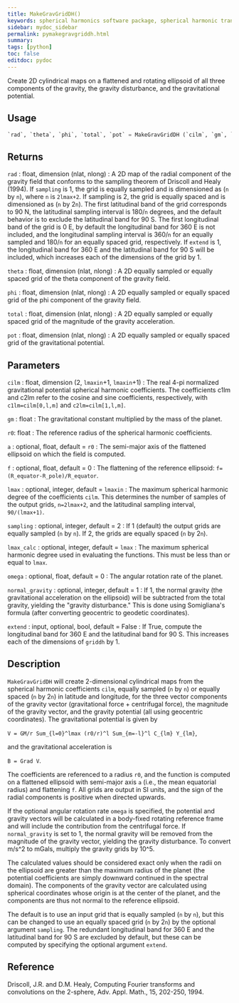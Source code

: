 ```yaml
---
title: MakeGravGridDH()
keywords: spherical harmonics software package, spherical harmonic transform, legendre functions, multitaper spectral analysis, fortran, Python, gravity, magnetic field
sidebar: mydoc_sidebar
permalink: pymakegravgriddh.html
summary:
tags: [python]
toc: false
editdoc: pydoc
---
```


Create 2D cylindrical maps on a flattened and rotating ellipsoid of all three components of the gravity, the gravity disturbance, and the gravitational potential.

## Usage

```python
`rad`, `theta`, `phi`, `total`, `pot` = MakeGravGridDH (`cilm`, `gm`, `r0`, [`a`, `f`, `lmax`, `sampling`, `lmax_calc`, `omega`, `normal_gravity`, `extend`])
```

## Returns

`rad` : float, dimension (nlat, nlong)
:   A 2D map of the radial component of the gravity field that conforms to the sampling theorem of Driscoll and Healy (1994). If `sampling` is 1, the grid is equally sampled and is dimensioned as (`n` by `n`), where `n` is `2lmax+2`. If sampling is 2, the grid is equally spaced and is dimensioned as (`n` by 2`n`). The first latitudinal band of the grid corresponds to 90 N, the latitudinal sampling interval is 180/`n` degrees, and the default behavior is to exclude the latitudinal band for 90 S. The first longitudinal band of the grid is 0 E, by default the longitudinal band for 360 E is not included, and the longitudinal sampling interval is 360/`n` for an equally sampled and 180/`n` for an equally spaced grid, respectively. If `extend` is 1, the longitudinal band for 360 E and the latitudinal band for 90 S will be included, which increases each of the dimensions of the grid by 1.

`theta` : float, dimension (nlat, nlong)
:   A 2D equally sampled or equally spaced grid of the theta component of the gravity field.

`phi` : float, dimension (nlat, nlong)
:   A 2D equally sampled or equally spaced grid of the phi component of the gravity field.

`total` : float, dimension (nlat, nlong)
:   A 2D equally sampled or equally spaced grid of the magnitude of the gravity acceleration.

`pot` : float, dimension (nlat, nlong)
:   A 2D equally sampled or equally spaced grid of the gravitational potential.

## Parameters

`cilm` : float, dimension (2, `lmaxin`+1, `lmaxin`+1)
:   The real 4-pi normalized gravitational potential spherical harmonic coefficients. The coefficients c1lm and c2lm refer to the cosine and sine coefficients, respectively, with `c1lm=cilm[0,l,m]` and `c2lm=cilm[1,l,m]`.

`gm` : float
:   The gravitational constant multiplied by the mass of the planet.

`r0`: float
:   The reference radius of the spherical harmonic coefficients.

`a` : optional, float, default = `r0`
:   The semi-major axis of the flattened ellipsoid on which the field is computed.

`f` : optional, float, default = 0
:   The flattening of the reference ellipsoid: `f=(R_equator-R_pole)/R_equator`.

`lmax` : optional, integer, default = `lmaxin`
:   The maximum spherical harmonic degree of the coefficients `cilm`. This determines the number of samples of the output grids, `n=2lmax+2`, and the latitudinal sampling interval, `90/(lmax+1)`.

`sampling` : optional, integer, default = 2
:   If 1 (default) the output grids are equally sampled (`n` by `n`). If 2, the grids are equally spaced (`n` by 2`n`).

`lmax_calc` : optional, integer, default = `lmax`
:   The maximum spherical harmonic degree used in evaluating the functions. This must be less than or equal to `lmax`.

`omega` : optional, float, default = 0
:   The angular rotation rate of the planet.

`normal_gravity` : optional, integer, default = 1
:   If 1, the normal gravity (the gravitational acceleration on the ellipsoid) will be subtracted from the total gravity, yielding the "gravity disturbance." This is done using Somigliana's formula (after converting geocentric to geodetic coordinates).

`extend` : input, optional, bool, default = False
:   If True, compute the longitudinal band for 360 E and the latitudinal band for 90 S. This increases each of the dimensions of `griddh` by 1.

## Description

`MakeGravGridDH` will create 2-dimensional cylindrical maps from the spherical harmonic coefficients `cilm`, equally sampled (`n` by `n`) or equally spaced (`n` by 2`n`) in latitude and longitude, for the three vector components of the gravity vector (gravitational force + centrifugal force), the magnitude of the gravity vector, and the gravity potential (all using geocentric coordinates). The gravitational potential is given by

`V = GM/r Sum_{l=0}^lmax (r0/r)^l Sum_{m=-l}^l C_{lm} Y_{lm}`,

and the gravitational acceleration is

`B = Grad V`.

The coefficients are referenced to a radius `r0`, and the function is computed on a flattened ellipsoid with semi-major axis `a` (i.e., the mean equatorial radius) and flattening `f`. All grids are output in SI units, and the sign of the radial components is positive when directed upwards.

If the optional angular rotation rate `omega` is specified, the potential and gravity vectors will be calculated in a body-fixed rotating reference frame and will include the contribution from the centrifugal force. If `normal_gravity` is set to 1, the normal gravity will be removed from the magnitude of the gravity vector, yielding the gravity disturbance. To convert m/s^2 to mGals, multiply the gravity grids by 10^5.

The calculated values should be considered exact only when the radii on the ellipsoid are greater than the maximum radius of the planet (the potential coefficients are simply downward continued in the spectral domain). The components of the gravity vector are calculated using spherical coordinates whose origin is at the center of the planet, and the components are thus not normal to the reference ellipsoid.

The default is to use an input grid that is equally sampled (`n` by `n`), but this can be changed to use an equally spaced grid (`n` by 2`n`) by the optional argument `sampling`. The redundant longitudinal band for 360 E and the latitudinal band for 90 S are excluded by default, but these can be computed by specifying the optional argument `extend`.

## Reference

Driscoll, J.R. and D.M. Healy, Computing Fourier transforms and convolutions on the 2-sphere, Adv. Appl. Math., 15, 202-250, 1994.
